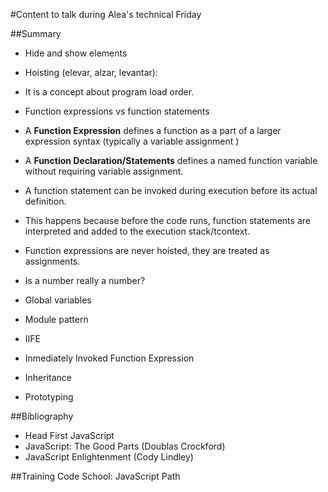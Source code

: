 #Content to talk during Alea's technical Friday

##Summary
* Hide and show elements

* Hoisting (elevar, alzar, levantar):
 * It is a concept about program load order.
 * Function expressions vs function statements
  * A **Function Expression** defines a function as a part of a larger expression syntax (typically a variable assignment )
  * A **Function Declaration/Statements** defines a named function variable without requiring variable assignment. 
 * A function statement can be invoked during execution before its actual definition. 
  * This happens because before the code runs, function statements are interpreted and added to the execution stack/tcontext.
 * Function expressions are never hoisted, they are treated as assignments.

* Is a number really a number?

* Global variables
 * Module pattern

* IIFE
 * Inmediately Invoked Function Expression

* Inheritance
 * Prototyping


##Bibliography
* Head First JavaScript
* JavaScript: The Good Parts (Doublas Crockford)
* JavaScript Enlightenment (Cody Lindley)


##Training
Code School: JavaScript Path
